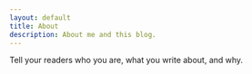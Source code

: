 ```yaml
---
layout: default
title: About
description: About me and this blog.
---
```


Tell your readers who you are, what you write about, and why.
